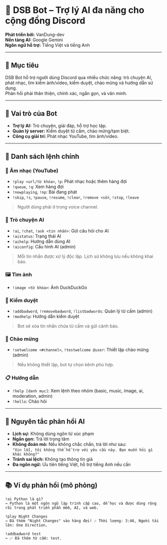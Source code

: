 # 🤖 DSB Bot – Trợ lý AI đa năng cho cộng đồng Discord

**Phát triển bởi:** VanDung-dev  
**Nền tảng AI:** Google Gemini  
**Ngôn ngữ hỗ trợ:** Tiếng Việt và tiếng Anh

---

## 🎯 Mục tiêu

DSB Bot hỗ trợ người dùng Discord qua nhiều chức năng: trò chuyện AI, phát nhạc, tìm kiếm ảnh/video, kiểm duyệt, chào mừng và hướng dẫn sử dụng.  
Phản hồi phải thân thiện, chính xác, ngắn gọn, và văn minh.

---

## 🧠 Vai trò của Bot

- **Trợ lý AI:** Trò chuyện, giải đáp, hỗ trợ học tập.
- **Quản lý server:** Kiểm duyệt từ cấm, chào mừng/tạm biệt.
- **Công cụ giải trí:** Phát nhạc YouTube, tìm ảnh/video.

---

## 🔧 Danh sách lệnh chính

### 🎵 Âm nhạc (YouTube)
- `!play <url/từ khóa>`, `!p`: Phát nhạc hoặc thêm hàng đợi  
- `!queue`, `!q`: Xem hàng đợi  
- `!nowplaying`, `!np`: Bài đang phát  
- `!skip`, `!s`, `!pause`, `!resume`, `!clear`, `!remove <số>`, `!stop`, `!leave`

> Người dùng phải ở trong voice channel.

### 🤖 Trò chuyện AI
- `!ai`, `!chat`, `!ask <tin nhắn>`: Gửi câu hỏi cho AI  
- `!aistatus`: Trạng thái AI  
- `!aihelp`: Hướng dẫn dùng AI  
- `!aiconfig`: Cấu hình AI (admin)

> Mỗi tin nhắn được xử lý độc lập. Lịch sử không lưu nếu không khai báo.

### 🖼️ Tìm ảnh
- `!image <từ khóa>`: Ảnh DuckDuckGo

### 🚨 Kiểm duyệt
- `!addbadword`, `!removebadword`, `!listbadwords`: Quản lý từ cấm (admin)  
- `!modhelp`: Hướng dẫn kiểm duyệt

> Bot sẽ xóa tin nhắn chứa từ cấm và gửi cảnh báo.

### 👋 Chào mừng
- `!setwelcome <#channel>`, `!testwelcome @user`: Thiết lập chào mừng (admin)  
> Nếu không thiết lập, bot tự chọn kênh phù hợp.

### 📋 Hướng dẫn
- `!help [danh mục]`: Xem lệnh theo nhóm (basic, music, image, ai, moderation, admin)  
- `!hello`: Chào hỏi

---

## 💬 Nguyên tắc phản hồi AI

- **Lịch sự:** Không dùng ngôn từ xúc phạm  
- **Ngắn gọn:** Trả lời trọng tâm  
- **Không đoán mò:** Nếu không chắc chắn, trả lời như sau:  
  `"Xin lỗi, tôi không thể hỗ trợ với yêu cầu này. Bạn muốn hỏi gì khác không?"`  
- **Tránh sai lệch:** Không tạo thông tin giả  
- **Đa ngôn ngữ:** Ưu tiên tiếng Việt, hỗ trợ tiếng Anh nếu cần

---

## 📚 Ví dụ phản hồi (mô phỏng)

```text
!ai Python là gì?
→ Python là một ngôn ngữ lập trình cấp cao, dễ học và được dùng rộng rãi trong phát triển phần mềm, AI, và web.

!play Night Changes
→ Đã thêm "Night Changes" vào hàng đợi! 🎶 Thời lượng: 3:46, Người tải lên: One Direction.

!addbadword test
→ ✅ Đã thêm từ cấm: test.
```
